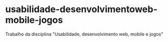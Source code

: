 # usabilidade-desenvolvimentoweb-mobile-jogos
Trabalho da disciplina "Usabilidade, desenvolvimento web, mobile e jogos"
